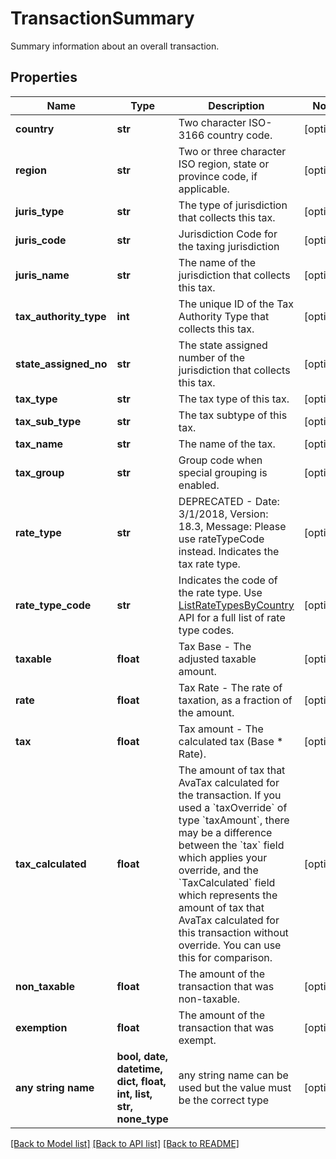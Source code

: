 # TransactionSummary

Summary information about an overall transaction.

## Properties
Name | Type | Description | Notes
------------ | ------------- | ------------- | -------------
**country** | **str** | Two character ISO-3166 country code. | [optional] 
**region** | **str** | Two or three character ISO region, state or province code, if applicable. | [optional] 
**juris_type** | **str** | The type of jurisdiction that collects this tax. | [optional] 
**juris_code** | **str** | Jurisdiction Code for the taxing jurisdiction | [optional] 
**juris_name** | **str** | The name of the jurisdiction that collects this tax. | [optional] 
**tax_authority_type** | **int** | The unique ID of the Tax Authority Type that collects this tax. | [optional] 
**state_assigned_no** | **str** | The state assigned number of the jurisdiction that collects this tax. | [optional] 
**tax_type** | **str** | The tax type of this tax. | [optional] 
**tax_sub_type** | **str** | The tax subtype of this tax. | [optional] 
**tax_name** | **str** | The name of the tax. | [optional] 
**tax_group** | **str** | Group code when special grouping is enabled. | [optional] 
**rate_type** | **str** | DEPRECATED - Date: 3/1/2018, Version: 18.3, Message: Please use rateTypeCode instead.  Indicates the tax rate type. | [optional] 
**rate_type_code** | **str** | Indicates the code of the rate type.  Use [ListRateTypesByCountry](https://developer.avalara.com/api-reference/avatax/rest/v2/methods/Definitions/ListRateTypesByCountry/) API for a full list of rate type codes. | [optional] 
**taxable** | **float** | Tax Base - The adjusted taxable amount. | [optional] 
**rate** | **float** | Tax Rate - The rate of taxation, as a fraction of the amount. | [optional] 
**tax** | **float** | Tax amount - The calculated tax (Base * Rate). | [optional] 
**tax_calculated** | **float** | The amount of tax that AvaTax calculated for the transaction.                If you used a &#x60;taxOverride&#x60; of type &#x60;taxAmount&#x60;, there may be a difference between  the &#x60;tax&#x60; field which applies your override, and the &#x60;TaxCalculated&#x60; field which  represents the amount of tax that AvaTax calculated for this transaction without override.                You can use this for comparison. | [optional] 
**non_taxable** | **float** | The amount of the transaction that was non-taxable. | [optional] 
**exemption** | **float** | The amount of the transaction that was exempt. | [optional] 
**any string name** | **bool, date, datetime, dict, float, int, list, str, none_type** | any string name can be used but the value must be the correct type | [optional]

[[Back to Model list]](../README.md#documentation-for-models) [[Back to API list]](../README.md#documentation-for-api-endpoints) [[Back to README]](../README.md)



